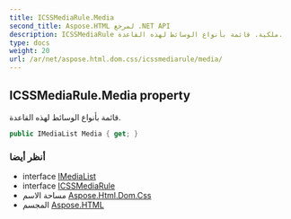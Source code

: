 ```yaml
---
title: ICSSMediaRule.Media
second_title: Aspose.HTML لمرجع .NET API
description: ICSSMediaRule ملكية. قائمة بأنواع الوسائط لهذه القاعدة.
type: docs
weight: 20
url: /ar/net/aspose.html.dom.css/icssmediarule/media/
---
```

## ICSSMediaRule.Media property

قائمة بأنواع الوسائط لهذه القاعدة.

```csharp
public IMediaList Media { get; }
```

### أنظر أيضا

* interface [IMediaList](../../imedialist/)
* interface [ICSSMediaRule](../)
* مساحة الاسم [Aspose.Html.Dom.Css](../../icssmediarule/)
* المجسم [Aspose.HTML](../../../)


